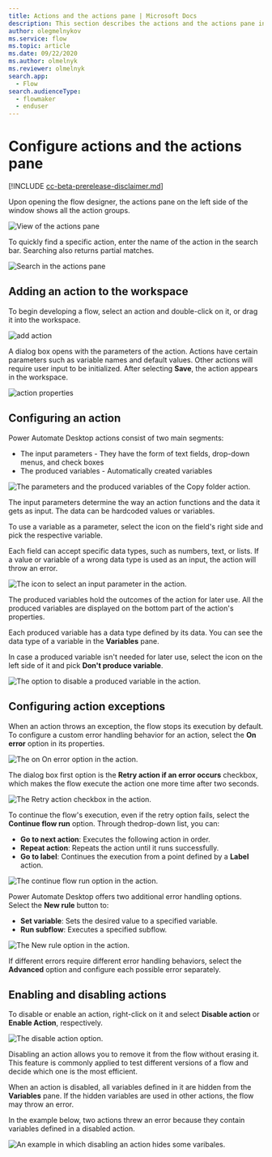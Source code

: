 ```yaml
---
title: Actions and the actions pane | Microsoft Docs
description: This section describes the actions and the actions pane in flow designer.
author: olegmelnykov
ms.service: flow
ms.topic: article
ms.date: 09/22/2020
ms.author: olmelnyk
ms.reviewer: olmelnyk
search.app: 
  - Flow
search.audienceType: 
  - flowmaker
  - enduser
---
```


# Configure actions and the actions pane

[!INCLUDE [cc-beta-prerelease-disclaimer.md](../../includes/cc-beta-prerelease-disclaimer.md)]

Upon opening the flow designer, the actions pane on the left side of the window shows all the action groups. 

![View of the actions pane](\media\actions-pane\actions-pane.png)

To quickly find a specific action, enter the name of the action in the search bar. Searching also returns partial matches.

![Search in the actions pane](\media\actions-pane\actions-search.png)

## Adding an action to the workspace

To begin developing a flow, select an action and double-click on it, or drag it into the workspace. 

![add action](\media\adding-actions\add-action.png)

A dialog box opens with the parameters of the action. Actions have certain parameters such as variable names and default values. Other actions will require user input to be initialized. After selecting **Save**, the action appears in the workspace.

![action properties](\media\adding-actions\action-properties.png)

## Configuring an action

Power Automate Desktop actions consist of two main segments:
- The input parameters - They have the form of text fields, drop-down menus, and  check boxes
- The produced variables - Automatically created variables

![Τhe parameters and the produced variables of the Copy folder action.](media/configuring-actions/actions-parameteres-outputs.png)

The input parameters determine the way an action functions and the data it gets as input. The data can be hardcoded values or variables. 

To use a variable as a parameter, select the icon on the field's right side and pick the respective variable.

Each field can accept specific data types, such as numbers, text, or lists. If a value or variable of a wrong data type is used as an input, the action will throw an error. 

![The icon to select an input parameter in the action.](media/configuring-actions/actions-parameteres.png)

The produced variables hold the outcomes of the action for later use. All the produced variables are displayed on the bottom part of the action's properties. 

Each produced variable has a data type defined by its data. You can see the data type of a variable in the **Variables** pane.

In case a produced variable isn't needed for later use, select the icon on the left side of it and pick **Don't produce variable**. 

![The option to disable a produced variable in the action.](media/configuring-actions/actions-outputs.png)

## Configuring action exceptions

When an action throws an exception, the flow stops its execution by default. To configure a custom error handling behavior for an action, select the **On error** option in its properties.

![The on On error option in the action.](media/configuring-actions-exceptions/on-error-option-action.png)

The dialog box first option is the **Retry action if an error occurs** checkbox, which makes the flow execute the action one more time after two seconds.

![The Retry action checkbox in the action.](media/configuring-actions-exceptions/retry-action.png)

To continue the flow's execution, even if the retry option fails, select the **Continue flow run** option. Through the ​drop-down list, you can:

- **Go to next action**: Executes the following action in order.
- **Repeat action**: Repeats the action until it runs successfully. 
- **Go to label**: Continues the execution from a point defined by a **Label** action.

![The continue flow run option in the action.](media/configuring-actions-exceptions/continue-flow-run.png)

Power Automate Desktop offers two additional error handling options. Select the **New rule** button to:
- **Set variable**: Sets the desired value to a specified variable.
- **Run subflow**: Executes a specified subflow. 

![The New rule option in the action.](media/configuring-actions-exceptions/new-rule.png)

If different errors require different error handling behaviors, select the **Advanced** option and configure each possible error separately. 

## Enabling and disabling actions

To disable or enable an action, right-click on it and select **Disable action** or **Enable Action**, respectively. 

![The disable action option.](media\enabling-disabling-actions\enable-disable-action.png)

Disabling an action allows you to remove it from the flow without erasing it. This feature is commonly applied to test different versions of a flow and decide which one is the most efficient. 

When an action is disabled, all variables defined in it are hidden from the **Variables** pane. If the hidden variables are used in other actions, the flow may throw an error. 

In the example below, two actions threw an error because they contain variables defined in a disabled action.

![An example in which disabling an action hides some varibales.](media\enabling-disabling-actions\enable-disable-action-variables.png)